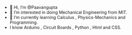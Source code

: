 - 👋 Hi, I’m @Paavangupta
- 👀 I’m interested in doing Mechanical Engineering from MIT.
- 🌱 I’m currently learning Calculus , Physics-Mechanics and Programming.
- I know Arduino , Circuit Boards , Python , Html and CSS.




